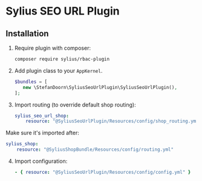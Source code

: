 # Sylius SEO URL Plugin

## Installation

1. Require plugin with composer:

    ```bash
    composer require sylius/rbac-plugin
    ```

2. Add plugin class to your `AppKernel`.

    ```php
    $bundles = [
       new \StefanDoorn\SyliusSeoUrlPlugin\SyliusSeoUrlPlugin(),
    ];
    ```

3. Import routing (to override default shop routing):

    ```yaml
    sylius_seo_url_shop:
        resource: "@SyliusSeoUrlPlugin/Resources/config/shop_routing.yml"
    ```

Make sure it's imported after:

```yaml
sylius_shop:
    resource: "@SyliusShopBundle/Resources/config/routing.yml"
```

4. Import configuration:

    ```yaml
    - { resource: "@SyliusSeoUrlPlugin/Resources/config/config.yml" }
    ```